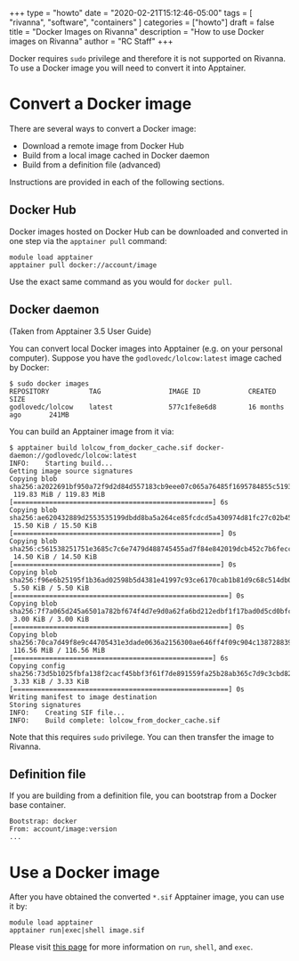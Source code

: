 +++
type = "howto"
date = "2020-02-21T15:12:46-05:00" 
tags = [ "rivanna", "software", "containers" ] 
categories = ["howto"]
draft = false 
title = "Docker Images on Rivanna" 
description = "How to use Docker images on Rivanna" 
author = "RC Staff"
+++

Docker requires `sudo` privilege and therefore it is not supported on Rivanna. To use a Docker image you will need to convert it into Apptainer.

# Convert a Docker image

There are several ways to convert a Docker image:

- Download a remote image from Docker Hub
- Build from a local image cached in Docker daemon
- Build from a definition file (advanced)

Instructions are provided in each of the following sections.

## Docker Hub

Docker images hosted on Docker Hub can be downloaded and converted in one step via the `apptainer pull` command:

```
module load apptainer
apptainer pull docker://account/image
```

Use the exact same command as you would for `docker pull`.

## Docker daemon

(Taken from Apptainer 3.5 User Guide)

You can convert local Docker images into Apptainer (e.g. on your personal computer).
Suppose you have the `godlovedc/lolcow:latest` image cached by Docker:

```
$ sudo docker images
REPOSITORY          TAG                 IMAGE ID            CREATED             SIZE
godlovedc/lolcow    latest              577c1fe8e6d8        16 months ago       241MB
```

You can build an Apptainer image from it via:
```
$ apptainer build lolcow_from_docker_cache.sif docker-daemon://godlovedc/lolcow:latest
INFO:    Starting build...
Getting image source signatures
Copying blob sha256:a2022691bf950a72f9d2d84d557183cb9eee07c065a76485f1695784855c5193
 119.83 MiB / 119.83 MiB [==================================================] 6s
Copying blob sha256:ae620432889d2553535199dbdd8ba5a264ce85fcdcd5a430974d81fc27c02b45
 15.50 KiB / 15.50 KiB [====================================================] 0s
Copying blob sha256:c561538251751e3685c7c6e7479d488745455ad7f84e842019dcb452c7b6fecc
 14.50 KiB / 14.50 KiB [====================================================] 0s
Copying blob sha256:f96e6b25195f1b36ad02598b5d4381e41997c93ce6170cab1b81d9c68c514db0
 5.50 KiB / 5.50 KiB [======================================================] 0s
Copying blob sha256:7f7a065d245a6501a782bf674f4d7e9d0a62fa6bd212edbf1f17bad0d5cd0bfc
 3.00 KiB / 3.00 KiB [======================================================] 0s
Copying blob sha256:70ca7d49f8e9c44705431e3dade0636a2156300ae646ff4f09c904c138728839
 116.56 MiB / 116.56 MiB [==================================================] 6s
Copying config sha256:73d5b1025fbfa138f2cacf45bbf3f61f7de891559fa25b28ab365c7d9c3cbd82
 3.33 KiB / 3.33 KiB [======================================================] 0s
Writing manifest to image destination
Storing signatures
INFO:    Creating SIF file...
INFO:    Build complete: lolcow_from_docker_cache.sif
```

Note that this requires `sudo` privilege. You can then transfer the image to Rivanna.

## Definition file

If you are building from a definition file, you can bootstrap from a Docker base container.

```
Bootstrap: docker
From: account/image:version
...
```

# Use a Docker image

After you have obtained the converted `*.sif` Apptainer image, you can use it by:

```
module load apptainer
apptainer run|exec|shell image.sif
```

Please visit [this page](/userinfo/hpc/software/containers) for more information on `run`, `shell`, and `exec`.
